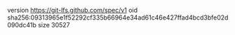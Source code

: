version https://git-lfs.github.com/spec/v1
oid sha256:09313965e1f52292cf335b66964e34ad61c46e427ffad4bcd3bfe02d090dc41b
size 30527
